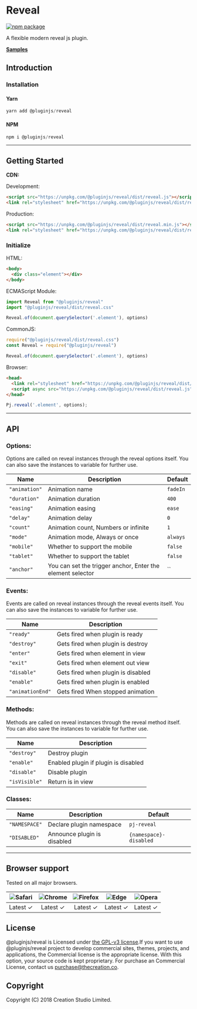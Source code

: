 # Reveal
[![npm package](https://img.shields.io/npm/v/@pluginjs/reveal.svg)](https://www.npmjs.com/package/@pluginjs/reveal)

A flexible modern reveal js plugin.

**[Samples](https://codesandbox.io/s/github/pluginjs/plugin.js/tree/master/modules/reveal/samples)**

## Introduction
### Installation

#### Yarn
```javascript
yarn add @pluginjs/reveal
```
#### NPM
```javascript
npm i @pluginjs/reveal
```
---

## Getting Started

**CDN:**

Development:
```html
<script src="https://unpkg.com/@pluginjs/reveal/dist/reveal.js"></script>
<link rel="stylesheet" href="https://unpkg.com/@pluginjs/reveal/dist/reveal.css">
```
Production:
```html
<script src="https://unpkg.com/@pluginjs/reveal/dist/reveal.min.js"></script>
<link rel="stylesheet" href="https://unpkg.com/@pluginjs/reveal/dist/reveal.min.css">
```

### Initialize
HTML:
```html
<body>
  <div class="element"></div>
</body>
```
ECMAScript Module:
```javascript
import Reveal from "@pluginjs/reveal"
import "@pluginjs/reveal/dist/reveal.css"

Reveal.of(document.querySelector('.element'), options)
```
CommonJS:
```javascript
require("@pluginjs/reveal/dist/reveal.css")
const Reveal = require("@pluginjs/reveal")

Reveal.of(document.querySelector('.element'), options)
```
Browser:
```html
<head>
  <link rel="stylesheet" href="https://unpkg.com/@pluginjs/reveal/dist/reveal.css">
  <script async src="https://unpkg.com/@pluginjs/reveal/dist/reveal.js"></script>
</head>
```
```javascript
Pj.reveal('.element', options);
```
---
## API

### Options:
Options are called on reveal instances through the reveal options itself.
You can also save the instances to variable for further use.

Name | Description | Default
-----|--------------|-----
`"animation"` | Animation name | `fadeIn`
`"duration"` | Animation duration | `400`
`"easing"` | Animation easing | `ease`
`"delay"` | Animation delay | `0`
`"count"` | Animation count, Numbers or infinite | `1`
`"mode"` | Animation mode, Always or once | `always`
`"mobile"` | Whether to support the mobile | `false`
`"tablet"` | Whether to support the tablet | `false`
`"anchor"` | You can set the trigger anchor, Enter the element selector | ``

### Events:
Events are called on reveal instances through the reveal events itself.
You can also save the instances to variable for further use.

Name | Description
-----|-----
`"ready"` | Gets fired when plugin is ready
`"destroy"` | Gets fired when plugin is destroy
`"enter"` | Gets fired when element in view
`"exit"` | Gets fired when element out view
`"disable"` | Gets fired when plugin is disabled
`"enable"` | Gets fired when plugin is enabled
`"animationEnd"` | Gets fired When stopped animation


### Methods:
Methods are called on reveal instances through the reveal method itself.
You can also save the instances to variable for further use.

Name | Description
-----|-----
`"destroy"` | Destroy plugin
`"enable"` | Enabled plugin if plugin is disabled
`"disable"` | Disable plugin
`"isVisible"` | Return is in view


### Classes:
Name | Description | Default
-----|------|------
`"NAMESPACE"` | Declare plugin namespace | `pj-reveal`
`"DISABLED"` | Announce plugin is disabled | `{namespace}-disabled`



---

## Browser support

Tested on all major browsers.

| <img src="https://raw.githubusercontent.com/alrra/browser-logos/master/src/safari/safari_32x32.png" alt="Safari"> | <img src="https://raw.githubusercontent.com/alrra/browser-logos/master/src/chrome/chrome_32x32.png" alt="Chrome"> | <img src="https://raw.githubusercontent.com/alrra/browser-logos/master/src/firefox/firefox_32x32.png" alt="Firefox"> | <img src="https://raw.githubusercontent.com/alrra/browser-logos/master/src/edge/edge_32x32.png" alt="Edge"> | <img src="https://raw.githubusercontent.com/alrra/browser-logos/master/src/opera/opera_32x32.png" alt="Opera"> |
|:--:|:--:|:--:|:--:|:--:|
| Latest ✓ | Latest ✓ | Latest ✓ | Latest ✓ | Latest ✓ |

## License
@pluginjs/reveal is Licensed under [the GPL-v3 license](LICENSE).If you want to use @pluginjs/reveal project to develop commercial sites, themes, projects, and applications, the Commercial license is the appropriate license. With this option, your source code is kept proprietary. For purchase an Commercial License, contact us purchase@thecreation.co.

## Copyright
Copyright (C) 2018 Creation Studio Limited.